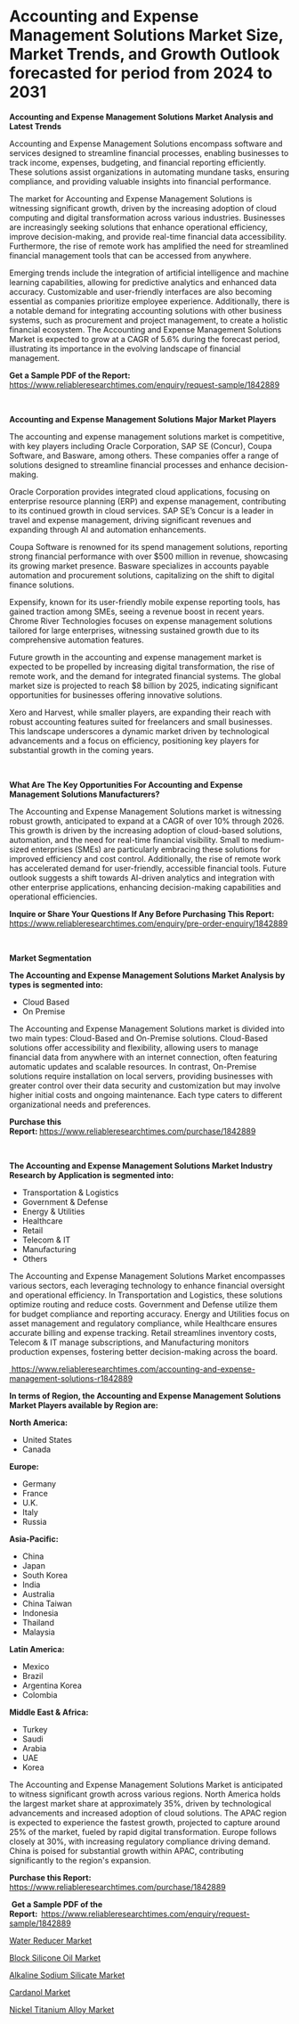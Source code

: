 <p><h1>Accounting and Expense Management Solutions Market Size, Market Trends, and Growth Outlook forecasted for period from 2024 to 2031</h1></p><p><strong>Accounting and Expense Management Solutions Market Analysis and Latest Trends</strong></p>
<p><p>Accounting and Expense Management Solutions encompass software and services designed to streamline financial processes, enabling businesses to track income, expenses, budgeting, and financial reporting efficiently. These solutions assist organizations in automating mundane tasks, ensuring compliance, and providing valuable insights into financial performance.</p><p>The market for Accounting and Expense Management Solutions is witnessing significant growth, driven by the increasing adoption of cloud computing and digital transformation across various industries. Businesses are increasingly seeking solutions that enhance operational efficiency, improve decision-making, and provide real-time financial data accessibility. Furthermore, the rise of remote work has amplified the need for streamlined financial management tools that can be accessed from anywhere.</p><p>Emerging trends include the integration of artificial intelligence and machine learning capabilities, allowing for predictive analytics and enhanced data accuracy. Customizable and user-friendly interfaces are also becoming essential as companies prioritize employee experience. Additionally, there is a notable demand for integrating accounting solutions with other business systems, such as procurement and project management, to create a holistic financial ecosystem. The Accounting and Expense Management Solutions Market is expected to grow at a CAGR of 5.6% during the forecast period, illustrating its importance in the evolving landscape of financial management.</p></p>
<p><strong>Get a Sample PDF of the Report:&nbsp;</strong> <a href="https://www.reliableresearchtimes.com/enquiry/request-sample/1842889?utm_campaign=1425&utm_medium=2&utm_source=Github&utm_content=ia&utm_term=17102024&utm_id=accounting-and-expense-management-solutions">https://www.reliableresearchtimes.com/enquiry/request-sample/1842889</a></p>
<p>&nbsp;</p>
<p><strong>Accounting and Expense Management Solutions Major Market Players</strong></p>
<p><p>The accounting and expense management solutions market is competitive, with key players including Oracle Corporation, SAP SE (Concur), Coupa Software, and Basware, among others. These companies offer a range of solutions designed to streamline financial processes and enhance decision-making.</p><p>Oracle Corporation provides integrated cloud applications, focusing on enterprise resource planning (ERP) and expense management, contributing to its continued growth in cloud services. SAP SE’s Concur is a leader in travel and expense management, driving significant revenues and expanding through AI and automation enhancements. </p><p>Coupa Software is renowned for its spend management solutions, reporting strong financial performance with over $500 million in revenue, showcasing its growing market presence. Basware specializes in accounts payable automation and procurement solutions, capitalizing on the shift to digital finance solutions. </p><p>Expensify, known for its user-friendly mobile expense reporting tools, has gained traction among SMEs, seeing a revenue boost in recent years. Chrome River Technologies focuses on expense management solutions tailored for large enterprises, witnessing sustained growth due to its comprehensive automation features. </p><p>Future growth in the accounting and expense management market is expected to be propelled by increasing digital transformation, the rise of remote work, and the demand for integrated financial systems. The global market size is projected to reach $8 billion by 2025, indicating significant opportunities for businesses offering innovative solutions. </p><p>Xero and Harvest, while smaller players, are expanding their reach with robust accounting features suited for freelancers and small businesses. This landscape underscores a dynamic market driven by technological advancements and a focus on efficiency, positioning key players for substantial growth in the coming years.</p></p>
<p>&nbsp;</p>
<p><strong>What Are The Key Opportunities For Accounting and Expense Management Solutions Manufacturers?</strong></p>
<p><p>The Accounting and Expense Management Solutions market is witnessing robust growth, anticipated to expand at a CAGR of over 10% through 2026. This growth is driven by the increasing adoption of cloud-based solutions, automation, and the need for real-time financial visibility. Small to medium-sized enterprises (SMEs) are particularly embracing these solutions for improved efficiency and cost control. Additionally, the rise of remote work has accelerated demand for user-friendly, accessible financial tools. Future outlook suggests a shift towards AI-driven analytics and integration with other enterprise applications, enhancing decision-making capabilities and operational efficiencies.</p></p>
<p><strong>Inquire or Share Your Questions If Any Before Purchasing This Report:</strong> <a href="https://www.reliableresearchtimes.com/enquiry/pre-order-enquiry/1842889?utm_campaign=1425&utm_medium=2&utm_source=Github&utm_content=ia&utm_term=17102024&utm_id=accounting-and-expense-management-solutions">https://www.reliableresearchtimes.com/enquiry/pre-order-enquiry/1842889</a></p>
<p>&nbsp;</p>
<p><strong>Market Segmentation</strong></p>
<p><strong>The Accounting and Expense Management Solutions Market Analysis by types is segmented into:</strong></p>
<p><ul><li>Cloud Based</li><li>On Premise</li></ul></p>
<p><p>The Accounting and Expense Management Solutions market is divided into two main types: Cloud-Based and On-Premise solutions. Cloud-Based solutions offer accessibility and flexibility, allowing users to manage financial data from anywhere with an internet connection, often featuring automatic updates and scalable resources. In contrast, On-Premise solutions require installation on local servers, providing businesses with greater control over their data security and customization but may involve higher initial costs and ongoing maintenance. Each type caters to different organizational needs and preferences.</p></p>
<p><strong>Purchase this Report:&nbsp;</strong><a href="https://www.reliableresearchtimes.com/purchase/1842889?utm_campaign=1425&utm_medium=2&utm_source=Github&utm_content=ia&utm_term=17102024&utm_id=accounting-and-expense-management-solutions">https://www.reliableresearchtimes.com/purchase/1842889</a></p>
<p>&nbsp;</p>
<p><strong>The Accounting and Expense Management Solutions Market Industry Research by Application is segmented into:</strong></p>
<p><ul><li>Transportation & Logistics</li><li>Government & Defense</li><li>Energy & Utilities</li><li>Healthcare</li><li>Retail</li><li>Telecom & IT</li><li>Manufacturing</li><li>Others</li></ul></p>
<p><p>The Accounting and Expense Management Solutions Market encompasses various sectors, each leveraging technology to enhance financial oversight and operational efficiency. In Transportation and Logistics, these solutions optimize routing and reduce costs. Government and Defense utilize them for budget compliance and reporting accuracy. Energy and Utilities focus on asset management and regulatory compliance, while Healthcare ensures accurate billing and expense tracking. Retail streamlines inventory costs, Telecom & IT manage subscriptions, and Manufacturing monitors production expenses, fostering better decision-making across the board.</p></p>
<p><a href="https://www.reliableresearchtimes.com/accounting-and-expense-management-solutions-r1842889?utm_campaign=1425&utm_medium=2&utm_source=Github&utm_content=ia&utm_term=17102024&utm_id=accounting-and-expense-management-solutions">&nbsp;https://www.reliableresearchtimes.com/accounting-and-expense-management-solutions-r1842889</a></p>
<p><strong>In terms of Region, the Accounting and Expense Management Solutions Market Players available by Region are:</strong></p>
<p>
    <p> <strong> North America: </strong>
        <ul>
            <li>United States</li>
            <li>Canada</li>
        </ul>
        </p> 
    <p> <strong> Europe: </strong>
        <ul>
            <li>Germany</li>
            <li>France</li>
            <li>U.K.</li>
            <li>Italy</li>
            <li>Russia</li>
        </ul>
        </p> 
    <p> <strong> Asia-Pacific: </strong>
        <ul>
            <li>China</li>
            <li>Japan</li>
            <li>South Korea</li>
            <li>India</li>
            <li>Australia</li>
            <li>China Taiwan</li>
            <li>Indonesia</li>
            <li>Thailand</li>
            <li>Malaysia</li>
        </ul>
        </p> 
    <p> <strong> Latin America: </strong>
        <ul>
            <li>Mexico</li>
            <li>Brazil</li>
            <li>Argentina Korea</li>
            <li>Colombia</li>
        </ul>
        </p> 
    <p> <strong> Middle East & Africa: </strong>
        <ul>
            <li>Turkey</li>
            <li>Saudi</li>
            <li>Arabia</li>
            <li>UAE</li>
            <li>Korea</li>
        </ul>
    </p>
    </p>
<p><p>The Accounting and Expense Management Solutions Market is anticipated to witness significant growth across various regions. North America holds the largest market share at approximately 35%, driven by technological advancements and increased adoption of cloud solutions. The APAC region is expected to experience the fastest growth, projected to capture around 25% of the market, fueled by rapid digital transformation. Europe follows closely at 30%, with increasing regulatory compliance driving demand. China is poised for substantial growth within APAC, contributing significantly to the region's expansion.</p></p>
<p><strong>Purchase this Report: </strong><a href="https://www.reliableresearchtimes.com/purchase/1842889?utm_campaign=1425&utm_medium=2&utm_source=Github&utm_content=ia&utm_term=17102024&utm_id=accounting-and-expense-management-solutions">https://www.reliableresearchtimes.com/purchase/1842889</a></p>
<p>&nbsp;<strong>Get a Sample PDF of the Report:&nbsp;&nbsp;</strong><a href="https://www.reliableresearchtimes.com/enquiry/request-sample/1842889?utm_campaign=1425&utm_medium=2&utm_source=Github&utm_content=ia&utm_term=17102024&utm_id=accounting-and-expense-management-solutions">https://www.reliableresearchtimes.com/enquiry/request-sample/1842889</a></p>
<p><strong></strong></p>
<p><p><a href="https://www.linkedin.com/pulse/global-water-reducer-market-focus-product-type-ordinary-reducermid-range-pt67e?utm_campaign=1425&utm_medium=2&utm_source=Github&utm_content=ia&utm_term=17102024&utm_id=accounting-and-expense-management-solutions">Water Reducer Market</a></p><p><a href="https://www.linkedin.com/pulse/strategic-roadmap-success-global-block-silicone-oil-market-qrhbe?utm_campaign=1425&utm_medium=2&utm_source=Github&utm_content=ia&utm_term=17102024&utm_id=accounting-and-expense-management-solutions">Block Silicone Oil Market</a></p><p><a href="https://www.linkedin.com/pulse/global-alkaline-sodium-silicate-market-share-growth-opportunities-5mh3e?utm_campaign=1425&utm_medium=2&utm_source=Github&utm_content=ia&utm_term=17102024&utm_id=accounting-and-expense-management-solutions">Alkaline Sodium Silicate Market</a></p><p><a href="https://www.linkedin.com/pulse/evaluating-global-cardanol-market-trends-growth-opportunities-93eie?utm_campaign=1425&utm_medium=2&utm_source=Github&utm_content=ia&utm_term=17102024&utm_id=accounting-and-expense-management-solutions">Cardanol Market</a></p><p><a href="https://www.linkedin.com/pulse/nickel-titanium-alloy-market-global-share-ranking-overall-huqle?utm_campaign=1425&utm_medium=2&utm_source=Github&utm_content=ia&utm_term=17102024&utm_id=accounting-and-expense-management-solutions">Nickel Titanium Alloy Market</a></p></p>